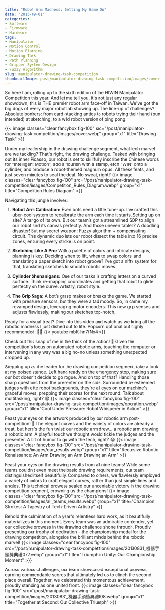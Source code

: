 ```yaml
---
title: "Robot Arm Madness: Getting My Game On"
date: "2013-09-01"
categories:
- Software
- Firmware
- Hardware
tags:
- Manipulator
- Motion Control
- Motion Planning
- Drawing Task
- Path Planning
- Gripper System Design
- Fuzzy Algorithm
slug: manipulator-drawing-task-competition
thumbnailImage: post/manipulator-drawing-task-competition/images/cover.webp
---
```


<!-- for peek -->
So here I am, rolling up to the sixth edition of the HIWIN Manipulator Competition this year. 
And let me tell you, it's not just any regular showdown; this is THE premier robot arm face-off in 
Taiwan. We've got the big dogs of every major robot lab showing up. The line-up of challenges? 
Absolute bonkers: from card-stacking antics to robots trying their hand (pun intended) at sketching, 
to a wild robot version of ping pong.

<!--more-->
{{< image classes="clear fancybox fig-100" src="/post/manipulator-drawing-task-competition/images/cover.webp" group="x1" title="Drawing Task" >}}

Under my leadership in the drawing challenge segment, what tech marvel are we tackling? That's right, 
the drawing challenge. Tasked with bringing out its inner Picasso, our robot is set to skillfully 
inscribe the Chinese words for “Intelligent Motion”, add a flourish with a stamp, etch “WIN” onto a 
cylinder, and produce a robot-themed magnum opus. All these feats, and just seven minutes to seal 
the deal. No sweat, right?
{{< image classes="clear fancybox fig-100" src="/post/manipulator-drawing-task-competition/images/Competition_Rules_Diagram.webp" group="x1" title="Competition Rules Diagram" >}}

Navigating this jungle involves:
1. **Robot Arm Calibration:** Even bots need a little tune-up. I’ve crafted this uber-cool system 
   to recalibrate the arm each time it starts. Setting up on site? A tango of its own. But our 
   team’s got a streamlined SOP to align our robot and its canvas perfectly. And those uneven tables? 
   A doodling disaster! But my secret weapon: Fuzzy algorithm + compensating circuit. This dynamic 
   duo lets our robot dissect the table into 16 precise zones, ensuring every stroke is on point.

2. **Sketching Like A Pro:** With a palette of colors and intricate designs, planning is key. 
   Deciding when to lift, when to swap colors, and translating a paper sketch into robot groove? 
   I’ve got a nifty system for that, translating sketches to smooth robotic moves.

3. **Cylinder Shenanigans:** One of our tasks is crafting letters on a curved surface. Think 
   re-mapping coordinates and getting that robot to glide perfectly on the curve. Artistry, robot style.

4. **The Grip Saga:** A bot’s grasp makes or breaks the game. We started with pressure sensors, but 
   they were a tad moody. So, in came my revamped design, leveraging motor encoders. This new grip 
   senses and adjusts flawlessly, making our sketches top-notch.

Ready for a visual treat? Dive into this video and watch as we bring all the robotic madness I just 
dished out to life. Popcorn optional but highly recommended. 🍿🤖
{{< youtube mbK-hn7fNx4 >}}


Check out this snap of me in the thick of the action! 🤖 Given the competition's focus on automated 
robotic arms, touching the computer or intervening in any way was a big no-no unless something 
unexpected cropped up.

Stepping up as the leader for the drawing competition segment, take a look at my poised stance. 
Left hand ready on the emergency stop, making sure our bot doesn't decide to go rogue. And on top 
of that? Handling those sharp questions from the presenter on the side. Surrounded by esteemed 
judges with elite robot backgrounds, they're all eyes on our machine's graceful moves, prepping 
their scores for the next round. Talk about multitasking, right? 😎
{{< image classes="clear fancybox fig-100" src="/post/manipulator-drawing-task-competition/images/operation.webp" group="x1" title="Cool Under Pressure: Robot Whisperer in Action" >}}


Feast your eyes on the artwork produced by our robotic arm post-competition! 🎨 The elegant curves 
and the variety of colors are already a treat, but here's the fun twist: our robotic arm drew... a 
robotic arm drawing a robotic arm! A playful touch we thought would tickle the judges and the 
presenter. A bit of humor to go with the tech, right? 😂
{{< image classes="clear fancybox fig-100" src="/post/manipulator-drawing-task-competition/images/our_results.webp" group="x1" title="Recursive Robotic Renaissance: An Arm Drawing an Arm Drawing an Arm" >}}


Feast your eyes on the drawing results from all nine teams! While some teams couldn't even meet the 
basic drawing requirements, our team distinguished itself beautifully. Compared to others, we 
flawlessly employed a variety of colors to craft elegant curves, rather than just simple lines and 
angles. This technical prowess sealed our undeniable victory in the drawing competition segment, 
crowning us the champions!
{{< image classes="clear fancybox fig-100" src="/post/manipulator-drawing-task-competition/images/all_teams_results.webp" group="x1" title="Champion Strokes: A Tapestry of Tech-Driven Artistry" >}}

Behold the culmination of a year's relentless hard work, as it beautifully materializes in this 
moment. Every team was an admirable contender, yet our collective prowess in the drawing challenge 
shone through. Proudly presenting our trophy of dedication – the championship medal for the drawing 
competition, alongside the brilliant minds behind the robotic marvel!
{{< image classes="clear fancybox fig-100" src="/post/manipulator-drawing-task-competition/images/20130831_機器手頒獎典禮077.webp" group="x1" title="Triumph in Unity: Our Championship Moment" >}}

Across various challenges, our team showcased exceptional prowess, earning commendable scores that 
ultimately led us to clinch the second place overall. Together, we celebrated this momentous 
achievement, proudly standing as one united front.
{{< image classes="clear fancybox fig-100" src="/post/manipulator-drawing-task-competition/images/20130831_機器手頒獎典禮108.webp" group="x1" title="Together at Second: Our Collective Triumph" >}}

